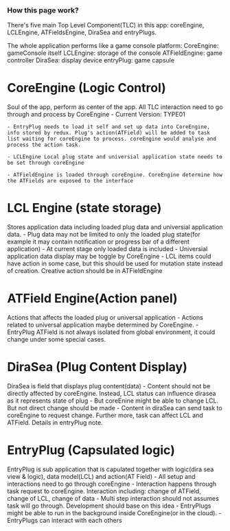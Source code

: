 ### How this page work?
There's five main Top Level Component(TLC) in this app: coreEngine, LCLEngine, ATFieldsEngine, DiraSea and entryPlugs.

The whole application performs like a game console platform:
    CoreEngine: gameConsole itself
    LCLEngine: storage of the console
    ATFieldEngine: game controller
    DiraSea: display device
    entryPlug: game capsule

# CoreEngine (Logic Control)
Soul of the app, perform as center of the app. All TLC interaction need to go through and process by CoreEngine
    - Current Version: TYPE01

    - EntryPlug needs to load it self and set up data into CoreEngine, info stored by redux. Plug's action(ATField) will be added to task list waiting for coreEngine to process. coreEngine would analyse and process the action task.

    - LCLEngine Local plug state and universial application state needs to be set through coreEngine

    - ATFieldEngine is loaded through coreEngine. CoreEngine determine how the ATFields are exposed to the interface

# LCL Engine (state storage)
Stores application data including loaded plug data and universial application data.
    - Plug data may not be limited to only the loaded plug state(for example it may contain notification or progress bar of a different application)
    - At current stage only loaded data is included
    - Universial application data display may be toggle by CoreEngine
    - LCL items could have action in some case, but this should be used for mutation state instead of creation. Creative action should be in ATFieldEngine

# ATField Engine(Action panel)
Actions that affects the loaded plug or universal application
    - Actions related to universal application maybe determined by CoreEngine. 
    - EntryPlug ATField is not always isolated from global environment, it could change under some special cases.

# DiraSea (Plug Content Display)
DiraSea is field that displays plug content(data)
    - Content should not be directly affected by coreEngine. Instead, LCL status can influence dirasea as it represents state of plug 
    - But coreEnine might be able to change LCL. But not direct change should be made
    - Content in diraSea can send task to coreEngine to request change. Further more, task can affect LCL and ATField. Details in entryPlug note.

# EntryPlug (Capsulated logic)
EntryPlug is sub application that is capulated together with logic(dira sea view & logic), data model(LCL) and action(AT Field)
    - All setup and interactions need to go through coreEngine
    - Interaction happens through task request to coreEngine. Interaction including: change of ATField, change of LCL, change of data
    - Multi step interaction should not assumes task will go through. Development should base on this idea
    - EntryPlugs might be able to run in the background inside CoreEngine(or in the cloud).
    - EntryPlugs can interact with each others